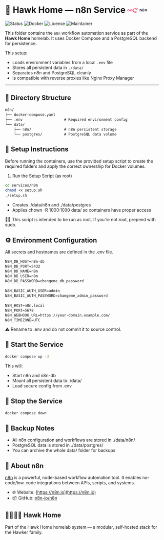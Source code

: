 # 🏡 Hawk Home — n8n Service <img src="../../../assets/img/n8n-logo.png" alt="n8n logo" width="64" style="border-radius: 12px;">

![Status](https://img.shields.io/badge/status-active-success?style=flat-square)
![Docker](https://img.shields.io/badge/docker-ready-blue?style=flat-square)
![License](https://img.shields.io/badge/license-private-lightgrey?style=flat-square)
![Maintainer](https://img.shields.io/badge/maintainer-HawkerFamily-purple?style=flat-square)

This folder contains the `n8n` workflow automation service as part of the **Hawk Home** homelab. It uses Docker Compose and a PostgreSQL backend for persistence.

This setup:
- Loads environment variables from a local `.env` file
- Stores all persistent data in `./data/`
- Separates n8n and PostgreSQL cleanly
- Is compatible with reverse proxies like Nginx Proxy Manager

---

## 📁 Directory Structure

```plaintext
n8n/
├── docker-compose.yaml
├── .env                   # Required environment config
└── data/
    ├── n8n/               # n8n persistent storage
    └── postgres/          # PostgreSQL data volume
```

## 🔧 Setup Instructions

Before running the containers, use the provided setup script to create the required folders and apply the correct ownership for Docker volumes.

1. Run the Setup Script (as root)

```bash
cd services/n8n
chmod +x setup.sh
./setup.sh
```
- Creates ./data/n8n and ./data/postgres</br>
- Applies chown -R 1000:1000 data/ so containers have proper access

🧑‍💻 This script is intended to be run as root. If you’re not root, prepend with sudo.

## ⚙️ Environment Configuration

All secrets and hostnames are defined in the .env file.

```env
N8N_DB_HOST=n8n-db
N8N_DB_PORT=5432
N8N_DB_NAME=n8n
N8N_DB_USER=n8n
N8N_DB_PASSWORD=changeme_db_password

N8N_BASIC_AUTH_USER=admin
N8N_BASIC_AUTH_PASSWORD=changeme_admin_password

N8N_HOST=n8n.local
N8N_PORT=5678
N8N_WEBHOOK_URL=https://your-domain.example.com/
N8N_TIMEZONE=UTC
```
⚠️ Rename to .env and do not commit it to source control.

## 🚀 Start the Service

```bash
docker compose up -d
```
This will:

- Start n8n and n8n-db</br>
- Mount all persistent data to ./data/</br>
- Load secure config from .env</br>

## 🛑 Stop the Service
```bash
docker compose down
```

## 🔄 Backup Notes
- All n8n configuration and workflows are stored in ./data/n8n/
- PostgreSQL data is stored in ./data/postgres/
- You can archive the whole data/ folder for backups

## 🧠 About n8n

[n8n](https://n8n.io) is a powerful, node-based workflow automation tool. It enables no-code/low-code integrations between APIs, scripts, and systems.

- 🌐 Website: [https://n8n.io](https://n8n.io)
- 📦 GitHub: [n8n-io/n8n](https://github.com/n8n-io/n8n)


## 👨‍👩‍👧‍👦 Hawk Home

Part of the Hawk Home homelab system — a modular, self-hosted stack for the Hawker family.